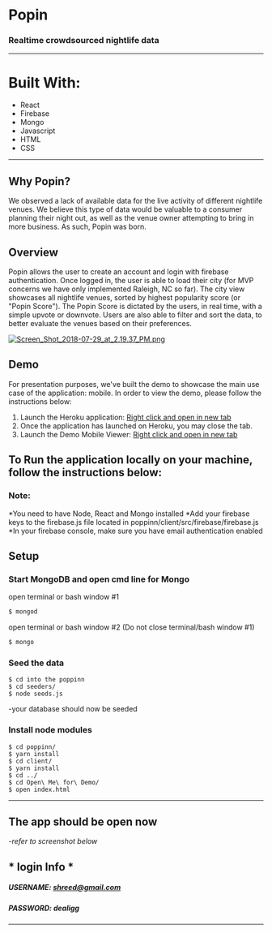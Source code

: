 # Popin

### Realtime crowdsourced nightlife data
    
____
# Built With:
  - React
  - Firebase
  - Mongo
  - Javascript
  - HTML
  - CSS
  _____

## Why Popin?
We observed a lack of available data for the live activity of different nightlife venues. We believe this type of data would be valuable to a consumer planning their night out, as well as the venue owner attempting to bring in more business. As such, Popin was born.

## Overview
Popin allows the user to create an account and login with firebase authentication. Once logged in, the user is able to load their city (for MVP concerns we have only implemented Raleigh, NC so far). The city view showcases all nightlife venues, sorted by highest popularity score (or "Popin Score"). The Popin Score is dictated by the users, in real time, with a simple upvote or downvote. Users are also able to filter and sort the data, to better evaluate the venues based on their preferences.

[![Screen_Shot_2018-07-29_at_2.19.37_PM.png](https://s8.postimg.cc/6iqq58u2t/Screen_Shot_2018-07-29_at_2.19.37_PM.png)](https://postimg.cc/image/4e6d45sg1/)

## Demo
For presentation purposes, we've built the demo to showcase the main use case of the application: mobile. In order to view the demo, please follow the instructions below:
1. Launch the Heroku application: [Right click and open in new tab](https://frozen-bastion-62666.herokuapp.com/)
2. Once the application has launched on Heroku, you may close the tab.
3. Launch the Demo Mobile Viewer: [Right click and open in new tab](https://shreedamin.github.io/demo/)

## To Run the application locally on your machine, follow the instructions below:

### Note:
*You need to have Node, React and Mongo installed 
*Add your firebase keys to the firebase.js file located in poppinn/client/src/firebase/firebase.js
*In your firebase console, make sure you have email authentication enabled 

## Setup
### Start MongoDB and open cmd line for Mongo
open terminal or bash window #1
```sh
$ mongod
```
open terminal or bash window #2 (Do not close terminal/bash window #1)
```sh
$ mongo
```

### Seed the data
```
$ cd into the poppinn
$ cd seeders/
$ node seeds.js
```
-your database should now be seeded

### Install node modules
```
$ cd poppinn/
$ yarn install
$ cd client/
$ yarn install
$ cd ../
$ cd Open\ Me\ for\ Demo/
$ open index.html
```
___
## The app should be open now
-*refer to screenshot below*
## * login Info *
##### USERNAME: shreed@gmail.com
##### PASSWORD: dealigg
  _________


